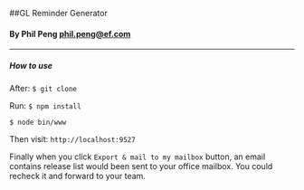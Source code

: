 ##GL Reminder Generator
#### By Phil Peng <phil.peng@ef.com>
----
##### How to use

After:
`$ git clone`

Run:
`$ npm install`

`$ node bin/www`

Then visit:
`http://localhost:9527`

Finally when you click `Export & mail to my mailbox` button, an email contains release list would been sent to your office mailbox. You could recheck it and forward to your team.